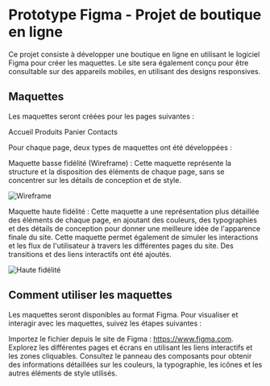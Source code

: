 # Prototype Figma - Projet de boutique en ligne

Ce projet consiste à développer une boutique en ligne en utilisant le logiciel Figma pour créer les maquettes.
Le site sera également conçu pour être consultable sur des appareils mobiles, en utilisant des designs responsives.

## Maquettes

Les maquettes seront créées pour les pages suivantes :

  Accueil
  Produits
  Panier
  Contacts
 
Pour chaque page, deux types de maquettes ont été développées :

  Maquette basse fidélité (Wireframe) : Cette maquette représente la structure et la disposition des éléments de chaque page, sans se concentrer sur les détails de conception et de style.

![Wireframe](https://github.com/remi-vidal-michel/Figma/assets/114652963/e3e832e3-2960-468a-85c7-45f4ab6b0b96)

  Maquette haute fidélité : Cette maquette a une représentation plus détaillée des éléments de chaque page, en ajoutant des couleurs, des typographies et des détails de conception pour donner une meilleure idée de l'apparence finale du site. Cette maquette permet également de simuler les interactions et les flux de l'utilisateur à travers les différentes pages du site. Des transitions et des liens interactifs ont été ajoutés.
  
![Haute fidélité](https://github.com/remi-vidal-michel/Figma/assets/114652963/1c2e34cd-07de-4b45-a620-c320c6db3697)

 ## Comment utiliser les maquettes
 
Les maquettes seront disponibles au format Figma. Pour visualiser et interagir avec les maquettes, suivez les étapes suivantes :

  Importez le fichier depuis le site de Figma : https://www.figma.com.
  Explorez les différentes pages et écrans en utilisant les liens interactifs et les zones cliquables.
  Consultez le panneau des composants pour obtenir des informations détaillées sur les couleurs, la typographie, les icônes et les autres éléments de style utilisés.
